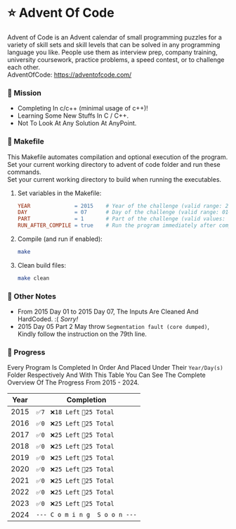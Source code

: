 # ⭐ Advent Of Code
Advent of Code is an Advent calendar of small programming puzzles for a variety of skill sets and skill levels that can be solved in any programming language you like. People use them as interview prep, company training, university coursework, practice problems, a speed contest, or to challenge each other. \
AdventOfCode: https://adventofcode.com/

### 📝 Mission
- Completing In c/c++ (minimal usage of c++)!
- Learning Some New Stuffs In C / C++.
- Not To Look At Any Solution At AnyPoint.

### 📄 Makefile 
This Makefile automates compilation and optional execution of the program. \
Set your current working directory to advent of code folder and run these commands. \
Set your current working directory to build when running the executables.
1. Set variables in the Makefile:
   ```makefile
   YEAR              = 2015    # Year of the challenge (valid range: 2015–2024)
   DAY               = 07      # Day of the challenge (valid range: 01–25)
   PART              = 1       # Part of the challenge (valid values: 1 or 2)
   RUN_AFTER_COMPILE = true    # Run the program immediately after compilation (true/false)
   ```
2. Compile (and run if enabled):
   ```bash
   make
   ```
3. Clean build files:
   ```bash
   make clean
   ```

### 📄 Other Notes
- From 2015 Day 01 to 2015 Day 07, The Inputs Are Cleaned And HardCoded. :( *Sorry!* 
- 2015 Day 05 Part 2 May throw `Segmentation fault (core dumped)`, Kindly follow the instruction on the 79th line.



### 🎉 Progress
  Every Program Is Completed In Order And Placed Under Their `Year/Day(s)` Folder Respectively And With This Table You Can See The Complete Overview Of The Progress From 2015 - 2024.
  
| Year | Completion |
|------|----------|
| 2015 | `✅7 ` `❌18 Left` `🔅25 Total` |
| 2016 | `✅0 ` `❌25 Left` `🔅25 Total` |
| 2017 | `✅0 ` `❌25 Left` `🔅25 Total` |
| 2018 | `✅0 ` `❌25 Left` `🔅25 Total` |
| 2019 | `✅0 ` `❌25 Left` `🔅25 Total` |
| 2020 | `✅0 ` `❌25 Left` `🔅25 Total` |
| 2021 | `✅0 ` `❌25 Left` `🔅25 Total` |
| 2022 | `✅0 ` `❌25 Left` `🔅25 Total` |
| 2023 | `✅0 ` `❌25 Left` `🔅25 Total` |
| 2024 | ` --- C o m i n g  S o o n --- ` |
